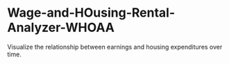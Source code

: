 # Wage-and-HOusing-Rental-Analyzer-WHOAA
Visualize the relationship between earnings and housing expenditures over time.
